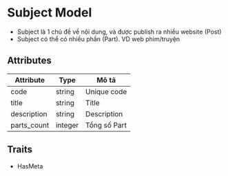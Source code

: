 # Subject Model
- Subject là 1 chủ đề về nội dung, và được publish ra nhiều website (Post)
- Subject có thể có nhiều phần (Part). VD web phim/truyện

## Attributes

| Attribute   | Type    | Mô tả        |
|-------------|---------|--------------|
| code        | string  | Unique code  |
| title       | string  | Title        |
| description | string  | Description  |
| parts_count | integer | Tổng số Part |

## Traits
- HasMeta
